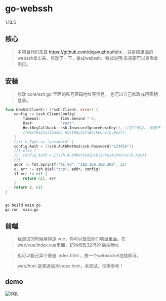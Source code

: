 # go-webssh
1.13.5 

## 核心
> 本项目代码来自 https://github.com/dejavuzhou/felix ，只是把里面的webssh拿出来，修改了一下，做成webssh，特此说明.有需要可以查看此项目。


## 安装
>  修改 core/ssh.go 里面的账号密码地址等信息。 也可以自己修改成用密钥登录。
```go
func NewSshClient() (*ssh.Client, error) {
	config := &ssh.ClientConfig{
		Timeout:         time.Second * 5,
		User:            "root",
		HostKeyCallback: ssh.InsecureIgnoreHostKey(), //这个可以， 但是不够安全
		//HostKeyCallback: hostKeyCallBackFunc(h.Host),
	}
	//if h.Type == "password" {
	config.Auth = []ssh.AuthMethod{ssh.Password("123456")}
	//} else {
	//	config.Auth = []ssh.AuthMethod{publicKeyAuthFunc(h.Key)}
	//}
	addr := fmt.Sprintf("%s:%d", "192.168.100.200", 22)
	c, err := ssh.Dial("tcp", addr, config)
	if err != nil {
		return nil, err
	}
	return c, nil
}

```

```shell script

go build main.go
go run  main.go 

```

## 前端
> 我测试的时候用得是 vue，你可以放进你们项目里面。在web/vue/index.vue里面，记得修改32行的 后端地址

> 也可以自己弄个普通 index.html ，放一个websocket连接即可。

>  web/html  是普通版本index.html，未测试，仅供参考！


## demo

![SQL](static/demo/demo1.jpg)

